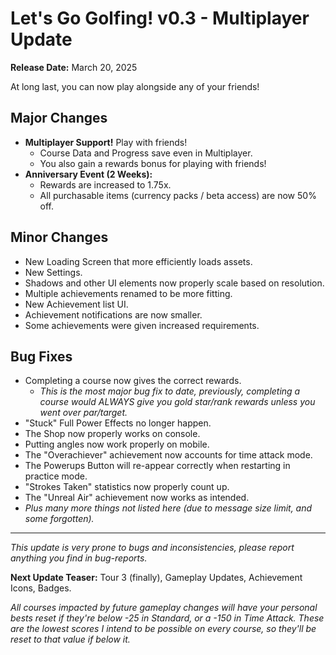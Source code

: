 # Let's Go Golfing! v0.3 - Multiplayer Update

**Release Date:** March 20, 2025

At long last, you can now play alongside any of your friends!

## Major Changes

*   **Multiplayer Support!** Play with friends!
    *   Course Data and Progress save even in Multiplayer.
    *   You also gain a rewards bonus for playing with friends!
*   **Anniversary Event (2 Weeks):**
    *   Rewards are increased to 1.75x.
    *   All purchasable items (currency packs / beta access) are now 50% off.

## Minor Changes

*   New Loading Screen that more efficiently loads assets.
*   New Settings.
*   Shadows and other UI elements now properly scale based on resolution.
*   Multiple achievements renamed to be more fitting.
*   New Achievement list UI.
*   Achievement notifications are now smaller.
*   Some achievements were given increased requirements.

## Bug Fixes

*   Completing a course now gives the correct rewards.
    *   *This is the most major bug fix to date, previously, completing a course would ALWAYS give you gold star/rank rewards unless you went over par/target.*
*   "Stuck" Full Power Effects no longer happen.
*   The Shop now properly works on console.
*   Putting angles now work properly on mobile.
*   The "Overachiever" achievement now accounts for time attack mode.
*   The Powerups Button will re-appear correctly when restarting in practice mode.
*   "Strokes Taken" statistics now properly count up.
*   The "Unreal Air" achievement now works as intended.
*   *Plus many more things not listed here (due to message size limit, and some forgotten).* 

---

*This update is very prone to bugs and inconsistencies, please report anything you find in ⁠bug-reports.*

**Next Update Teaser:** Tour 3 (finally), Gameplay Updates, Achievement Icons, Badges.

*All courses impacted by future gameplay changes will have your personal bests reset if they're below -25 in Standard, or a -150 in Time Attack. These are the lowest scores I intend to be possible on every course, so they'll be reset to that value if below it.* 